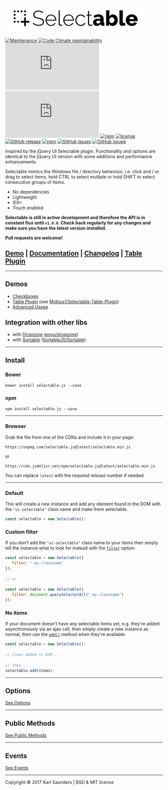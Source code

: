![Selectable](selectable.png?raw=true "Selectable")

[![Maintenance](https://img.shields.io/maintenance/yes/2018.svg?style=for-the-badge)](https://github.com/Mobius1/Selectable/)
[![Code Climate maintainability](https://img.shields.io/codeclimate/maintainability/Mobius1/Selectable.svg?style=for-the-badge)](https://codeclimate.com/github/Mobius1/Selectable/maintainability)
![](http://img.badgesize.io/Mobius1/Selectable/master/selectable.min.js?style=for-the-badge) 
![](http://img.badgesize.io/Mobius1/Selectable/master/selectable.min.js?compression=gzip&label=gzipped&style=for-the-badge)
[![npm](https://img.shields.io/npm/dt/selectable%2Ejs.svg?style=for-the-badge)](https://www.npmjs.com/package/selectable%2Ejs)
[![license](https://img.shields.io/github/license/mashape/apistatus.svg?style=for-the-badge)](https://github.com/Mobius1/Selectable/blob/master/LICENSE)
[![GitHub release](https://img.shields.io/github/release/Mobius1/Selectable.svg?style=for-the-badge)](https://github.com/Mobius1/Selectable/releases)
[![npm](https://img.shields.io/npm/v/selectable.js.svg?style=for-the-badge)](https://www.npmjs.com/package/selectable%2Ejs)
[![GitHub issues](https://img.shields.io/github/issues-raw/Mobius1/Selectable.svg?style=for-the-badge)](https://github.com/Mobius1/Selectable)
[![GitHub issues](https://img.shields.io/github/issues-closed-raw/Mobius1/Selectable.svg?style=for-the-badge)](https://github.com/Mobius1/Selectable)

Inspired by the jQuery UI Selectable plugin. Functionality and options are identical to the jQuery UI version with some additions and performance enhancements.

Selectable mimics the Windows file / directory behaviour, i.e. click and / or drag to select items, hold CTRL to select multiple or hold SHIFT to select consecutive groups of items.

* No dependencies
* Lightweight
* IE9+
* Touch enabled

**Selectable is still in active development and therefore the API is in constant flux until `v1.0.0`. Check back regularly for any changes and make sure you have the latest version installed.**

**Pull requests are welcome!**

## [Demo](http://codepen.io/Mobius1/pen/qRxaqQ/) | [Documentation](https://mobius1.github.io/Selectable) | [Changelog](https://github.com/Mobius1/Selectable/releases) | [Table Plugin](https://github.com/Mobius1/Selectable-Table-Plugin)

---

## Demos

* [Checkboxes](https://mobius1.github.io/Selectable/demos/checkboxes.html)
* [Table Plugin](https://codepen.io/Mobius1/pen/jamBzV/) (see [Mobius1/Selectable-Table-Plugin](https://github.com/Mobius1/Selectable-Table-Plugin))
* [Advanced Usage](https://s.codepen.io/Mobius1/pen/OOXPwo)

## Integration with other libs

* with [Dropzone](https://mobius1.github.io/Selectable/demos/dropzone.html) ([enyo/dropzone](https://github.com/enyo/dropzone))
* with [Sortable](https://mobius1.github.io/Selectable/demos/sortable.html) ([SortableJS/Sortable](https://github.com/SortableJS/Sortable))

---

## Install

### Bower
```
bower install selectable.js --save
```

### npm
```
npm install selectable.js --save
```

---

### Browser

Grab the file from one of the CDNs and include it in your page:

```
https://unpkg.com/selectable.js@latest/selectable.min.js
```
or

```
https://cdn.jsdelivr.net/npm/selectable.js@latest/selectable.min.js
```

You can replace `latest` with the required release number if needed.

---

### Default

This will create a new instance and add any element found in the DOM with the `"ui-selectable"` class name and make them selectable.

```javascript
const selectable = new Selectable();
```

### Custom filter

If you don't add the `"ui-selectable"` class name to your items then simply tell the instance what to look for instead with the [`filter`](https://github.com/Mobius1/Selectable/wiki/filter) option:

```javascript
const selectable = new Selectable({
   filter: ".my-classname"
});

// or

const selectable = new Selectable({
   filter: document.querySelectorAll(".my-classname")
});
```

### No items

If your document doesn't have any selectable items yet, e.g. they're added asynchronously via an ajax call, then simply create a new instance as normal, then use the [`add()`](https://github.com/Mobius1/Selectable/wiki/add()) method when they're available:

```javascript
const selectable = new Selectable();

// items added to DOM ...

// then...
selectable.add(items);
```

---

## Options

[See Options](https://mobius1.github.io/Selectable/options.html)

---

## Public Methods

[See Public Methods](https://mobius1.github.io/Selectable/public-methods.html)

---

## Events

[See Events](https://mobius1.github.io/Selectable/events.html)

---

Copyright © 2017 Karl Saunders | BSD & MIT license
